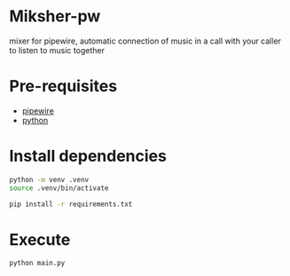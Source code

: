 # Miksher-pw

mixer for pipewire, automatic connection of music in a call with your caller to listen to music together 

# Pre-requisites

- [pipewire](https://pipewire.org/)
- [python](https://www.python.org/)

# Install dependencies

```bash
python -m venv .venv
source .venv/bin/activate
```

```bash
pip install -r requirements.txt
```

# Execute

```bash
python main.py
```